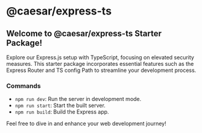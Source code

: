 # @caesar/express-ts

## Welcome to @caesar/express-ts Starter Package!

Explore our Express.js setup with TypeScript, focusing on elevated security measures. This starter package incorporates essential features such as the Express Router and TS config Path to streamline your development process.

### Commands

- `npm run dev`: Run the server in development mode.
- `npm run start`: Start the built server.
- `npm run build`: Build the Express app.

Feel free to dive in and enhance your web development journey!
